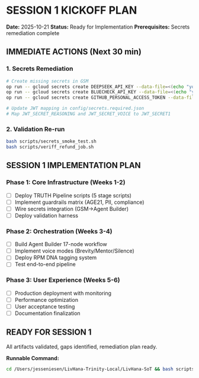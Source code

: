 # SESSION 1 KICKOFF PLAN

**Date:** 2025-10-21
**Status:** Ready for Implementation
**Prerequisites:** Secrets remediation complete

## IMMEDIATE ACTIONS (Next 30 min)

### 1. Secrets Remediation

```bash
# Create missing secrets in GSM
op run -- gcloud secrets create DEEPSEEK_API_KEY --data-file=<(echo "your_deepseek_key")
op run -- gcloud secrets create BLUECHECK_API_KEY --data-file=<(echo "your_bluecheck_key") 
op run -- gcloud secrets create GITHUB_PERSONAL_ACCESS_TOKEN --data-file=<(echo "your_github_token")

# Update JWT mapping in config/secrets.required.json
# Map JWT_SECRET_REASONING and JWT_SECRET_VOICE to JWT_SECRET1
```

### 2. Validation Re-run

```bash
bash scripts/secrets_smoke_test.sh
bash scripts/veriff_refund_job.sh
```

## SESSION 1 IMPLEMENTATION PLAN

### Phase 1: Core Infrastructure (Weeks 1-2)

- [ ] Deploy TRUTH Pipeline scripts (5 stage scripts)
- [ ] Implement guardrails matrix (AGE21, PII, compliance)
- [ ] Wire secrets integration (GSM→Agent Builder)
- [ ] Deploy validation harness

### Phase 2: Orchestration (Weeks 3-4)

- [ ] Build Agent Builder 17-node workflow
- [ ] Implement voice modes (Brevity/Mentor/Silence)
- [ ] Deploy RPM DNA tagging system
- [ ] Test end-to-end pipeline

### Phase 3: User Experience (Weeks 5-6)

- [ ] Production deployment with monitoring
- [ ] Performance optimization
- [ ] User acceptance testing
- [ ] Documentation finalization

## READY FOR SESSION 1

All artifacts validated, gaps identified, remediation plan ready.

**Runnable Command:**

```bash
cd /Users/jesseniesen/LivHana-Trinity-Local/LivHana-SoT && bash scripts/secrets_smoke_test.sh
```
